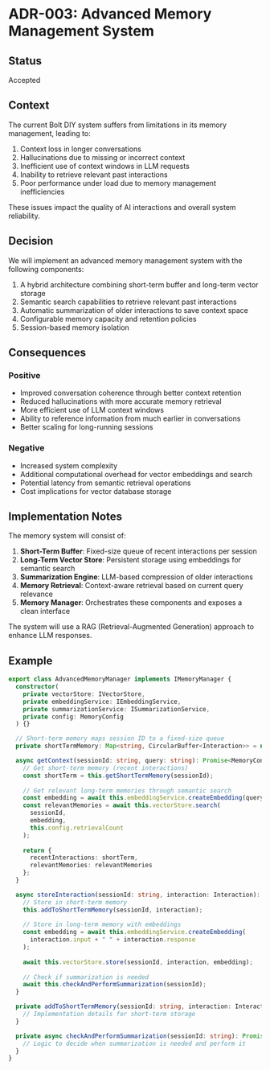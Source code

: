 # ADR-003: Advanced Memory Management System

## Status

Accepted

## Context

The current Bolt DIY system suffers from limitations in its memory management, leading to:

1. Context loss in longer conversations
2. Hallucinations due to missing or incorrect context
3. Inefficient use of context windows in LLM requests
4. Inability to retrieve relevant past interactions
5. Poor performance under load due to memory management inefficiencies

These issues impact the quality of AI interactions and overall system reliability.

## Decision

We will implement an advanced memory management system with the following components:

1. A hybrid architecture combining short-term buffer and long-term vector storage
2. Semantic search capabilities to retrieve relevant past interactions
3. Automatic summarization of older interactions to save context space
4. Configurable memory capacity and retention policies
5. Session-based memory isolation

## Consequences

### Positive

- Improved conversation coherence through better context retention
- Reduced hallucinations with more accurate memory retrieval
- More efficient use of LLM context windows
- Ability to reference information from much earlier in conversations
- Better scaling for long-running sessions

### Negative

- Increased system complexity
- Additional computational overhead for vector embeddings and search
- Potential latency from semantic retrieval operations
- Cost implications for vector database storage

## Implementation Notes

The memory system will consist of:

1. **Short-Term Buffer**: Fixed-size queue of recent interactions per session
2. **Long-Term Vector Store**: Persistent storage using embeddings for semantic search
3. **Summarization Engine**: LLM-based compression of older interactions
4. **Memory Retrieval**: Context-aware retrieval based on current query relevance
5. **Memory Manager**: Orchestrates these components and exposes a clean interface

The system will use a RAG (Retrieval-Augmented Generation) approach to enhance LLM responses.

## Example

```typescript
export class AdvancedMemoryManager implements IMemoryManager {
  constructor(
    private vectorStore: IVectorStore,
    private embeddingService: IEmbeddingService,
    private summarizationService: ISummarizationService,
    private config: MemoryConfig
  ) {}

  // Short-term memory maps session ID to a fixed-size queue
  private shortTermMemory: Map<string, CircularBuffer<Interaction>> = new Map();

  async getContext(sessionId: string, query: string): Promise<MemoryContext> {
    // Get short-term memory (recent interactions)
    const shortTerm = this.getShortTermMemory(sessionId);
    
    // Get relevant long-term memories through semantic search
    const embedding = await this.embeddingService.createEmbedding(query);
    const relevantMemories = await this.vectorStore.search(
      sessionId,
      embedding,
      this.config.retrievalCount
    );
    
    return {
      recentInteractions: shortTerm,
      relevantMemories: relevantMemories
    };
  }

  async storeInteraction(sessionId: string, interaction: Interaction): Promise<void> {
    // Store in short-term memory
    this.addToShortTermMemory(sessionId, interaction);
    
    // Store in long-term memory with embeddings
    const embedding = await this.embeddingService.createEmbedding(
      interaction.input + " " + interaction.response
    );
    
    await this.vectorStore.store(sessionId, interaction, embedding);
    
    // Check if summarization is needed
    await this.checkAndPerformSummarization(sessionId);
  }

  private addToShortTermMemory(sessionId: string, interaction: Interaction): void {
    // Implementation details for short-term storage
  }

  private async checkAndPerformSummarization(sessionId: string): Promise<void> {
    // Logic to decide when summarization is needed and perform it
  }
}
```